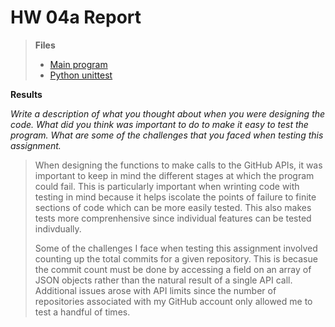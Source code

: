 # HW 04a Report

> **Files**
> 
> - [Main program](/homework/hw04.py)
> - [Python unittest](/homework/test/test_hw04.py)

**Results**

*Write a description of what you thought about when you were designing the code. What did you think was important to do to make it easy to test the program. What are some of the challenges that you faced when testing this assignment.*

> When designing the functions to make calls to the GitHub APIs, it was important to keep in mind the different stages at which the program could fail. This is particularly important when wrinting code with testing in mind because it helps iscolate the points of failure to finite sections of code which can be more easily tested. This also makes tests more comprenhensive since individual features can be tested indivdually. 
>
> Some of the challenges I face when testing this assignment involved counting up the total commits for a given repository. This is becasue the commit count must be done by accessing a field on an array of JSON objects rather than the natural result of a single API call. Additional issues arose with API limits since the number of repositories associated with my GitHub account only allowed me to test a handful of times.

